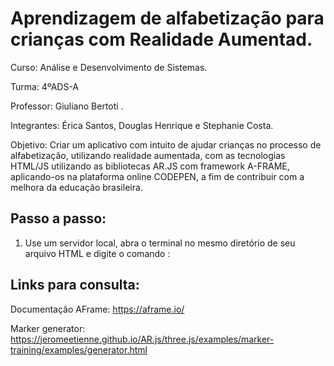 
# Aprendizagem de alfabetização para crianças com Realidade Aumentad.

Curso: Análise e Desenvolvimento de Sistemas.

Turma: 4ºADS-A

Professor:	 Giuliano Bertoti .

Integrantes: 	Érica Santos, Douglas Henrique e Stephanie Costa.

Objetivo: Criar um aplicativo com intuito de ajudar crianças no processo de alfabetização, utilizando realidade aumentada, com as tecnologias HTML/JS utilizando as bibliotecas AR.JS com framework A-FRAME, aplicando-os na plataforma online CODEPEN, a fim de contribuir com a melhora da educação brasileira.

## Passo a passo:
1. Use um servidor local, abra o terminal no mesmo  diretório de seu arquivo HTML e digite o  comando :
## Links para consulta:
Documentação AFrame: https://aframe.io/ 

Marker generator: https://jeromeetienne.github.io/AR.js/three.js/examples/marker-training/examples/generator.html
